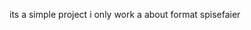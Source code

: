 its a simple project i only work a about format spisefaier <adderss string char int unsigned dicimal hexadicimal>
